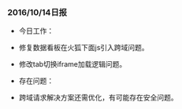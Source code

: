 ### 2016/10/14日报

- 今日工作：

- 修复数据看板在火狐下面js引入跨域问题。

- 修改tab切换iframe加载逻辑问题。

- 存在问题：

- 跨域请求解决方案还需优化，有可能存在安全问题。